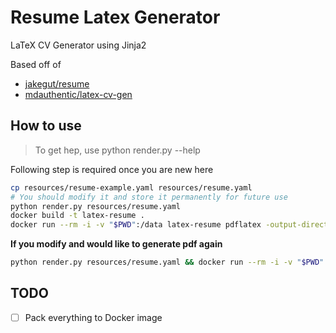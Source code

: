 # Resume Latex Generator

LaTeX CV Generator using Jinja2

Based off of
- [jakegut/resume](https://github.com/jakegut/resume)
- [mdauthentic/latex-cv-gen](https://github.com/mdauthentic/latex-cv-gen)


## How to use

> To get hep, use python render.py --help

Following step is required once you are new here

```bash
cp resources/resume-example.yaml resources/resume.yaml
# You should modify it and store it permanently for future use
python render.py resources/resume.yaml
docker build -t latex-resume .
docker run --rm -i -v "$PWD":/data latex-resume pdflatex -output-directory output output/resume.tex
```

**If you modify and would like to generate pdf again**

```sh
python render.py resources/resume.yaml && docker run --rm -i -v "$PWD":/data latex-resume pdflatex -output-directory output output/resume.tex
```

## TODO

- [ ] Pack everything to Docker image

